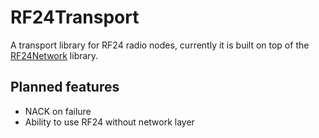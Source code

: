RF24Transport
=============

A transport library for RF24 radio nodes, currently it is built on top of the [RF24Network](https://github.com/maniacbug/RF24Network) library.

Planned features
----------------

- NACK on failure
- Ability to use RF24 without network layer
